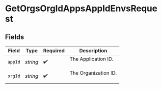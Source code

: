 # GetOrgsOrgIdAppsAppIdEnvsRequest


## Fields

| Field                  | Type                   | Required               | Description            |
| ---------------------- | ---------------------- | ---------------------- | ---------------------- |
| `appId`                | *string*               | :heavy_check_mark:     | The Application ID.<br/><br/> |
| `orgId`                | *string*               | :heavy_check_mark:     | The Organization ID.<br/><br/> |